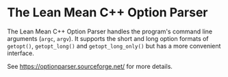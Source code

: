 # The Lean Mean C++ Option Parser

The Lean Mean C++ Option Parser handles the program's command line
arguments (`argc`, `argv`). It supports the short and long option
formats of `getopt()`, `getopt_long()` and `getopt_long_only()` but
has a more convenient interface.

See https://optionparser.sourceforge.net/ for more details.



